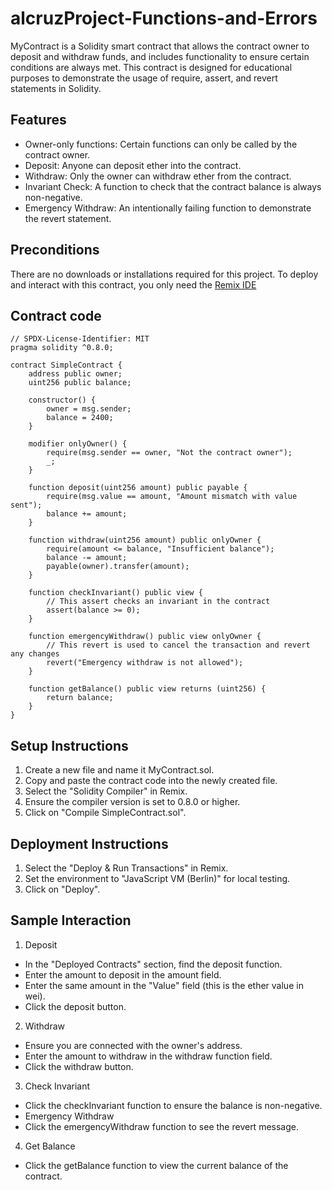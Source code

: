 # alcruzProject-Functions-and-Errors
MyContract is a Solidity smart contract that allows the contract owner to deposit and withdraw funds, and includes functionality to ensure certain conditions are always met. This contract is designed for educational purposes to demonstrate the usage of require, assert, and revert statements in Solidity.

## Features
- Owner-only functions: Certain functions can only be called by the contract owner.
- Deposit: Anyone can deposit ether into the contract.
- Withdraw: Only the owner can withdraw ether from the contract.
- Invariant Check: A function to check that the contract balance is always non-negative.
- Emergency Withdraw: An intentionally failing function to demonstrate the revert statement.

## Preconditions
There are no downloads or installations required for this project. To deploy and interact with this contract, you only need the [Remix IDE](https://remix.ethereum.org/#lang=en&optimize=false&runs=200&evmVersion=null&version=soljson-v0.8.26+commit.8a97fa7a.js)

## Contract code
```Solidity
// SPDX-License-Identifier: MIT
pragma solidity ^0.8.0;

contract SimpleContract {
    address public owner;
    uint256 public balance;

    constructor() {
        owner = msg.sender;
        balance = 2400;
    }

    modifier onlyOwner() {
        require(msg.sender == owner, "Not the contract owner");
        _;
    }

    function deposit(uint256 amount) public payable {
        require(msg.value == amount, "Amount mismatch with value sent");
        balance += amount;
    }

    function withdraw(uint256 amount) public onlyOwner {
        require(amount <= balance, "Insufficient balance");
        balance -= amount;
        payable(owner).transfer(amount);
    }

    function checkInvariant() public view {
        // This assert checks an invariant in the contract
        assert(balance >= 0);
    }

    function emergencyWithdraw() public view onlyOwner {
        // This revert is used to cancel the transaction and revert any changes
        revert("Emergency withdraw is not allowed");
    }

    function getBalance() public view returns (uint256) {
        return balance;
    }
}
```

## Setup Instructions
1. Create a new file and name it MyContract.sol.
2. Copy and paste the contract code into the newly created file.
3. Select the "Solidity Compiler" in Remix.
4. Ensure the compiler version is set to 0.8.0 or higher.
5. Click on "Compile SimpleContract.sol".

## Deployment Instructions
1. Select the "Deploy & Run Transactions" in Remix.
2. Set the environment to "JavaScript VM (Berlin)" for local testing.
3. Click on "Deploy".

## Sample Interaction
1. Deposit
- In the "Deployed Contracts" section, find the deposit function.
- Enter the amount to deposit in the amount field.
- Enter the same amount in the "Value" field (this is the ether value in wei).
- Click the deposit button.
2. Withdraw
- Ensure you are connected with the owner's address.
- Enter the amount to withdraw in the withdraw function field.
- Click the withdraw button.
3. Check Invariant
- Click the checkInvariant function to ensure the balance is non-negative.
- Emergency Withdraw
- Click the emergencyWithdraw function to see the revert message.
4. Get Balance
- Click the getBalance function to view the current balance of the contract.
